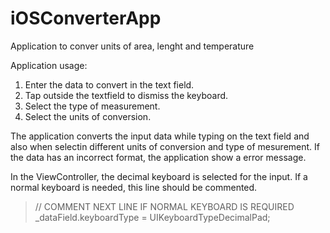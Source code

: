 # iOSConverterApp
Application to conver units of area, lenght and temperature

Application usage:

1. Enter the data to convert in the text field.
2. Tap outside the textfield to dismiss the keyboard.
3. Select the type of measurement.
4. Select the units of conversion.

The application converts the input data while typing on the text field and also when selectin different units of conversion and type of mesurement. If the data has an incorrect format, the application show a error message.

In the ViewController, the decimal keyboard is selected for the input. If a normal keyboard is needed, this line should be commented.

> // COMMENT NEXT LINE IF NORMAL KEYBOARD IS REQUIRED
> _dataField.keyboardType = UIKeyboardTypeDecimalPad;
